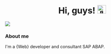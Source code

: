 <h1 align="center">Hi, guys! <img src="https://github.com/wervlad/wervlad/assets/24524555/766d336d-b87d-44ba-807c-c51de2bc6b4d" width="28px" alt="👋"></h1>

<nav>
  <a href="https://www.linkedin.com/in/jo%C3%A3o-ponciano-115628231/" target="_blank"><img src="https://img.shields.io/badge/-LinkedIn-%230077B5?style=for-the-badge&logo=linkedin&logoColor=white" target="_blank"></a>
 </nav>

### About me
I'm a {Web} developer and consultant SAP ABAP.




